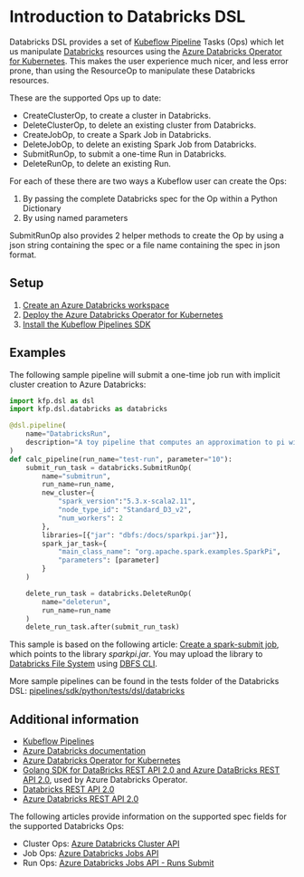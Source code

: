 # Introduction to Databricks DSL 

Databricks DSL provides a set of [Kubeflow Pipeline](https://www.kubeflow.org/docs/pipelines/) Tasks
(Ops) which let us manipulate [Databricks](https://azure.microsoft.com/services/databricks/) 
resources using the [Azure Databricks Operator for Kubernetes](
https://github.com/microsoft/azure-databricks-operator). This makes the user experience much nicer,
and less error prone, than using the ResourceOp to manipulate these Databricks resources.

These are the supported Ops up to date:

- CreateClusterOp, to create a cluster in Databricks.
- DeleteClusterOp, to delete an existing cluster from Databricks.
- CreateJobOp, to create a Spark Job in Databricks.
- DeleteJobOp, to delete an existing Spark Job from Databricks.
- SubmitRunOp, to submit a one-time Run in Databricks.
- DeleteRunOp, to delete an existing Run.

For each of these there are two ways a Kubeflow user can create the Ops:
1) By passing the complete Databricks spec for the Op within a Python Dictionary
2) By using named parameters

SubmitRunOp also provides 2 helper methods to create the Op by using a json string containing the spec or a file name containing the spec in json format.

## Setup

1) [Create an Azure Databricks workspace](
    https://docs.microsoft.com/en-us/azure/databricks/getting-started/try-databricks?toc=https%3A%2F%2Fdocs.microsoft.com%2Fen-us%2Fazure%2Fazure-databricks%2FTOC.json&bc=https%3A%2F%2Fdocs.microsoft.com%2Fen-us%2Fazure%2Fbread%2Ftoc.json#--step-2-create-an-azure-databricks-workspace)
2) [Deploy the Azure Databricks Operator for Kubernetes](
    https://github.com/microsoft/azure-databricks-operator/blob/master/docs/deploy.md)
3) [Install the Kubeflow Pipelines SDK](https://www.kubeflow.org/docs/pipelines/sdk/install-sdk/)

## Examples

The following sample pipeline will submit a one-time job run with implicit cluster creation to Azure 
Databricks:

```python
import kfp.dsl as dsl
import kfp.dsl.databricks as databricks

@dsl.pipeline(
    name="DatabricksRun",
    description="A toy pipeline that computes an approximation to pi with Databricks."
)
def calc_pipeline(run_name="test-run", parameter="10"):
    submit_run_task = databricks.SubmitRunOp(
        name="submitrun",
        run_name=run_name,
        new_cluster={
            "spark_version":"5.3.x-scala2.11",
            "node_type_id": "Standard_D3_v2",
            "num_workers": 2
        },
        libraries=[{"jar": "dbfs:/docs/sparkpi.jar"}],
        spark_jar_task={
            "main_class_name": "org.apache.spark.examples.SparkPi",
            "parameters": [parameter]
        }
    )

    delete_run_task = databricks.DeleteRunOp(
        name="deleterun",
        run_name=run_name
    )
    delete_run_task.after(submit_run_task)    
```

This sample is based on the following article: [Create a spark-submit job](
https://docs.databricks.com/dev-tools/api/latest/examples.html#create-and-run-a-jar-job), which 
points to the library *sparkpi.jar*. You may upload the library to [Databricks 
File System](https://docs.microsoft.com/en-us/azure/databricks/data/databricks-file-system) using 
[DBFS CLI](https://docs.microsoft.com/en-us/azure/databricks/dev-tools/databricks-cli#dbfs-cli).

More sample pipelines can be found in the tests folder of the Databricks DSL: 
[pipelines/sdk/python/tests/dsl/databricks](../../../tests/dsl/databricks)

## Additional information
- [Kubeflow Pipelines](https://www.kubeflow.org/docs/pipelines/) 
- [Azure Databricks documentation](https://docs.microsoft.com/azure/azure-databricks/) 
- [Azure Databricks Operator for Kubernetes](https://github.com/microsoft/azure-databricks-operator)
- [Golang SDK for DataBricks REST API 2.0 and Azure DataBricks REST API 2.0](
    https://github.com/xinsnake/databricks-sdk-golang), used by Azure Databricks Operator.
- [Databricks REST API 2.0](https://docs.databricks.com/dev-tools/api/latest/index.html)
- [Azure Databricks REST API 2.0](
    https://docs.microsoft.com/en-us/azure/databricks/dev-tools/api/latest/)

The following articles provide information on the supported spec fields for the supported Databricks
Ops:  
- Cluster Ops: [Azure Databricks Cluster API](
    https://docs.microsoft.com/en-us/azure/databricks/dev-tools/api/latest/clusters)
- Job Ops: [Azure Databricks Jobs API](
    https://docs.microsoft.com/en-us/azure/databricks/dev-tools/api/latest/jobs)
- Run Ops: [Azure Databricks Jobs API - Runs Submit](
    https://docs.microsoft.com/en-us/azure/databricks/dev-tools/api/latest/jobs#--runs-submit)
